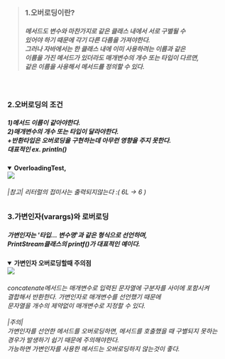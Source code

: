 <blockquote>
<h3>1.오버로딩이란?</h3>
<h5>
메서드도 변수와 마찬가지로 같은 클래스 내에서 서로 구별될 수 <br>
있어야 하기 때문에 각기 다른 다름을 가져야한다.<br>
그러나 자바에서는 한 클래스 내에 이미 사용하려는 이름과 같은<br>
이름을 가진 메서드가 있더라도 매개변수의 개수 또는 타입이 다르면,<br>
같은 이름을 사용해서 메서드를 정의할 수 있다.
</h5>
</blockquote>
<br>
<h3>2.오버로딩의 조건</h3>
<h5>
1)메서드 이름이 같아야한다.<br>
2)매개변수의 개수 또는 타입이 달라야한다.<br>
+반환타입은 오버로딩을 구현하는데 아무런 영향을 주지 못한다.<br>
대표적인 ex. println()<br>
</h5>

<details open>
  <summary> 
    <b>OverloadingTest,</b>
  </summary>
   <img src=https://github.com/luckyjek/TIL_/blob/main/Java/image/overloading.jpg>
  <h6>|참고| 리터럴의 접미사는 출력되지않는다 :( 6L -> 6 )</h6>
  </div>
</details>

<h3>3.가변인자(varargs)와 로버로딩</h3>
<h5>가변인자는 '타입... 변수명'과 같은 형식으로 선언하며,<br> 
PrintStream클래스의 printf()가 대표적인 예이다.</h5>
<details open>
  <summary> 
    <b>가변인자 오버로딩할때 주의점</b>
  </summary>
   <img src=https://github.com/luckyjek/TIL_/blob/main/Java/image/varArgsEx.jpg>
  <h6>concatenate메서드는 매개변수로 입력된 문자열에 구분자를 사이에 포함시켜<br>
  결합해서 반환한다. 가변인자로 매개변수를 선언했기 때문에<br> 
  문자열을 개수의 제약없이 매개변수로 지정할 수 있다.<br>
  <br>
  |주의|<br>
  가변인자를 선언한 메서드를 오버로딩하면, 메서드를 호출했을 때 구별되지 못하는<br>
  경우가 발생하기 쉽기 때문에 주의해야한다.<br>
  가능하면 가변인자를 사용한 메서드는 오버로딩하지 않는것이 좋다.
  </h6>
  </div>
</details>
